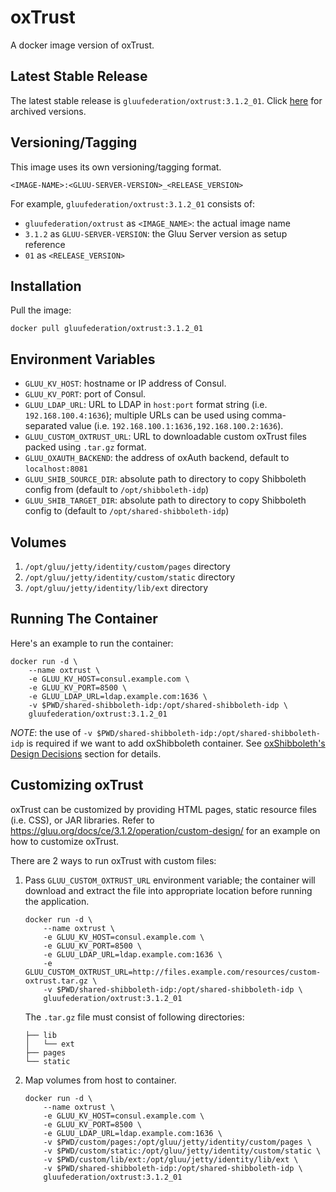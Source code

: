 # oxTrust

A docker image version of oxTrust.

## Latest Stable Release

The latest stable release is `gluufederation/oxtrust:3.1.2_01`. Click [here](./CHANGES.md) for archived versions.

## Versioning/Tagging

This image uses its own versioning/tagging format.

    <IMAGE-NAME>:<GLUU-SERVER-VERSION>_<RELEASE_VERSION>

For example, `gluufederation/oxtrust:3.1.2_01` consists of:

- `gluufederation/oxtrust` as `<IMAGE_NAME>`: the actual image name
- `3.1.2` as `GLUU-SERVER-VERSION`: the Gluu Server version as setup reference
- `01` as `<RELEASE_VERSION>`

## Installation

Pull the image:

    docker pull gluufederation/oxtrust:3.1.2_01

## Environment Variables

- `GLUU_KV_HOST`: hostname or IP address of Consul.
- `GLUU_KV_PORT`: port of Consul.
- `GLUU_LDAP_URL`: URL to LDAP in `host:port` format string (i.e. `192.168.100.4:1636`); multiple URLs can be used using comma-separated value (i.e. `192.168.100.1:1636,192.168.100.2:1636`).
- `GLUU_CUSTOM_OXTRUST_URL`: URL to downloadable custom oxTrust files packed using `.tar.gz` format.
- `GLUU_OXAUTH_BACKEND`: the address of oxAuth backend, default to `localhost:8081`
- `GLUU_SHIB_SOURCE_DIR`: absolute path to directory to copy Shibboleth config from (default to `/opt/shibboleth-idp`)
- `GLUU_SHIB_TARGET_DIR`: absolute path to directory to copy Shibboleth config to (default to `/opt/shared-shibboleth-idp`)

## Volumes

1. `/opt/gluu/jetty/identity/custom/pages` directory
2. `/opt/gluu/jetty/identity/custom/static` directory
3. `/opt/gluu/jetty/identity/lib/ext` directory

## Running The Container

Here's an example to run the container:

```
docker run -d \
    --name oxtrust \
    -e GLUU_KV_HOST=consul.example.com \
    -e GLUU_KV_PORT=8500 \
    -e GLUU_LDAP_URL=ldap.example.com:1636 \
    -v $PWD/shared-shibboleth-idp:/opt/shared-shibboleth-idp \
    gluufederation/oxtrust:3.1.2_01
```

*NOTE*: the use of `-v $PWD/shared-shibboleth-idp:/opt/shared-shibboleth-idp` is required if we want to add oxShibboleth container.
See [oxShibboleth's Design Decisions](https://github.com/GluuFederation/docker-oxshibboleth/tree/3.1.2#design-decisions) section for details.

## Customizing oxTrust

oxTrust can be customized by providing HTML pages, static resource files (i.e. CSS), or JAR libraries.
Refer to https://gluu.org/docs/ce/3.1.2/operation/custom-design/ for an example on how to customize oxTrust.

There are 2 ways to run oxTrust with custom files:

1.  Pass `GLUU_CUSTOM_OXTRUST_URL` environment variable; the container will download and extract the file into
    appropriate location before running the application.

    ```
    docker run -d \
        --name oxtrust \
        -e GLUU_KV_HOST=consul.example.com \
        -e GLUU_KV_PORT=8500 \
        -e GLUU_LDAP_URL=ldap.example.com:1636 \
        -e GLUU_CUSTOM_OXTRUST_URL=http://files.example.com/resources/custom-oxtrust.tar.gz \
        -v $PWD/shared-shibboleth-idp:/opt/shared-shibboleth-idp \
        gluufederation/oxtrust:3.1.2_01
    ```

    The `.tar.gz` file must consist of following directories:

    ```
    ├── lib
    │   └── ext
    ├── pages
    └── static
    ```

2.  Map volumes from host to container.

    ```
    docker run -d \
        --name oxtrust \
        -e GLUU_KV_HOST=consul.example.com \
        -e GLUU_KV_PORT=8500 \
        -e GLUU_LDAP_URL=ldap.example.com:1636 \
        -v $PWD/custom/pages:/opt/gluu/jetty/identity/custom/pages \
        -v $PWD/custom/static:/opt/gluu/jetty/identity/custom/static \
        -v $PWD/custom/lib/ext:/opt/gluu/jetty/identity/lib/ext \
        -v $PWD/shared-shibboleth-idp:/opt/shared-shibboleth-idp \
        gluufederation/oxtrust:3.1.2_01
    ```
